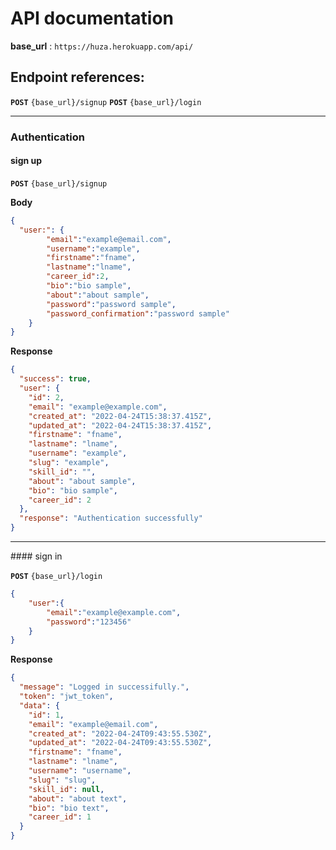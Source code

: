 
# <span class="text-center"> API documentation </span>

<strong>base_url</strong> : ```https://huza.herokuapp.com/api/```

## Endpoint references:
<strong>```POST```</strong> ```{base_url}/signup```
<strong>```POST```</strong> ```{base_url}/login```

<hr>

### Authentication
#### sign up

<strong>```POST```</strong> ```{base_url}/signup```

<strong>Body</strong>
```json
{
  "user:": {
        "email":"example@email.com",
        "username":"example",
        "firstname":"fname",
        "lastname":"lname",
        "career_id":2,
        "bio":"bio sample",
        "about":"about sample",
        "password":"password sample",
        "password_confirmation":"password sample"
    }
}
```
<strong>Response</strong>
```json
{
  "success": true,
  "user": {
    "id": 2,
    "email": "example@example.com",
    "created_at": "2022-04-24T15:38:37.415Z",
    "updated_at": "2022-04-24T15:38:37.415Z",
    "firstname": "fname",
    "lastname": "lname",
    "username": "example",
    "slug": "example",
    "skill_id": "",
    "about": "about sample",
    "bio": "bio sample",
    "career_id": 2
  },
  "response": "Authentication successfully"
}
```
<hr>
#### sign in 

<strong>```POST```</strong> ```{base_url}/login```

```json
{
    "user":{
        "email":"example@example.com",
        "password":"123456"
    }
}
```
<strong>Response</strong>

```json
{
  "message": "Logged in successifully.",
  "token": "jwt_token",
  "data": {
    "id": 1,
    "email": "example@email.com",
    "created_at": "2022-04-24T09:43:55.530Z",
    "updated_at": "2022-04-24T09:43:55.530Z",
    "firstname": "fname",
    "lastname": "lname",
    "username": "username",
    "slug": "slug",
    "skill_id": null,
    "about": "about text",
    "bio": "bio text",
    "career_id": 1
  }
}